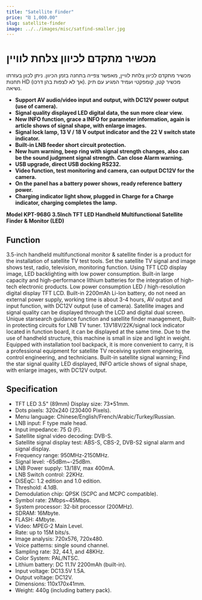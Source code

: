 ```yaml
---
title: "Satellite Finder"
price: "₪ 1,000.00"
slug: satellite-finder
image: ../../images/misc/satfind-smaller.jpg
---
```


# מכשיר מתקדם לכיוון צלחת לוויין

מכשיר מתקדם לכיוון צלחת לוויין, מאפשר צפייה בתחנה בזמן הכיוון. ניתן לכוון בעזרתו תחנות HD (אך לא לצפות בהן דרכו). מכשיר קטן, קומפקטי ועמיד המגיע עם תיק נשיאה.

- **Support AV audio/video input and output, with DC12V power output (use of camera).**
- **Signal quality displayed LED digital data, the sun more clear view.**
- **New INFO function, grace a INFO for parameter information, again is article shows of signal shape, with enlarge images.**
- **Signal lock lamp, 13 V / 18 V output indicator and the 22 V switch state indicator.**
- **Built-in LNB feeder short circuit protection.**
- **New hum warning, beep ring with signal strength changes, also can be the sound judgment signal strength. Can close Alarm warning.**
- **USB upgrade, direct USB docking RS232.**
- **Video function, test monitoring and camera, can output DC12V for the camera.**
- **On the panel has a battery power shows, ready reference battery power.**
- **Charging indicator light show, plugged in Charge for a Charge indicator, charging completes the lamp.**

**Model KPT-968G 3.5Inch TFT LED Handheld Multifunctional Satellite Finder & Monitor (LED)**

## Function

3.5-inch handheld multifunctional monitor & satellite finder is a product for the installation of satellite TV test tools. Set the satellite TV signal and image shows test, radio, television, monitoring function. Using TFT LCD display image, LED backlighting with low power consumption. Built-in large capacity and high-performance lithium batteries for the integration of high-tech electronic products. Low power consumption LED / high-resolution digital display TFT LCD. Built-in 2200mAh Li-lon battery, do not need an external power supply, working time is about 3-4 hours, AV output and input function, with DC12V output (use of camera). Satellite images and signal quality can be displayed through the LCD and digital dual screen. Unique starsearch guidance function and satellite finder management, Built-in protecting circuits for LNB TV tuner. 13V18V/22K/signal lock indicator located in function board, it can be displayed at the same time. Due to the use of handheld structure, this machine is small in size and light in weight. Equipped with installation tool backpack, it is more convenient to carry, it is a professional equipment for satellite TV receiving system engineering, control engineering, and technicians. Built-in satellite signal warning; Find the star signal quality LED displayed, INFO article shows of signal shape, with enlarge images, with DC12V output.

## Specification

- TFT LED 3.5" (89mm) Display size: 73\*51mm.
- Dots pixels: 320x240 (230400 Pixels).
- Menu language: Chinese/English/French/Arabic/Turkey/Russian.
- LNB input: F type male head.
- Input impedance: 75 Ω (F).
- Satellite signal video decoding: DVB-S.
- Satellite signal display test: ABS-S, CBS-2, DVB-S2 signal alarm and signal display.
- Frequency range: 950MHz-2150MHz.
- Signal level: -65dBm~-25dBm.
- LNB Power supply: 13/18V, max 400mA.
- LNB Switch control: 22KHz.
- DiSEqC: 1.2 edition and 1.0 edition.
- Threshold: 4.1dB.
- Demodulation chip: QPSK (SCPC and MCPC compatible).
- Symbol rate: 2Mbps~45Mbps.
- System processor: 32-bit processor (200MHz).
- SDRAM: 16Mbyte.
- FLASH: 4Mbyte.
- Video: MPEG-2 Main Level.
- Rate: up to 15M bits/s.
- Image analysis: 720x576, 720x480.
- Voice patterns: single sound channel.
- Sampling rate: 32, 44.1, and 48KHz.
- Color System: PAL/NTSC.
- Lithium battery: DC 11.1V 2200mAh (built-in).
- Input voltage: DC13.5V 1.5A.
- Output voltage: DC12V.
- Dimensions: 110x170x41mm.
- Weight: 440g (including battery pack).
